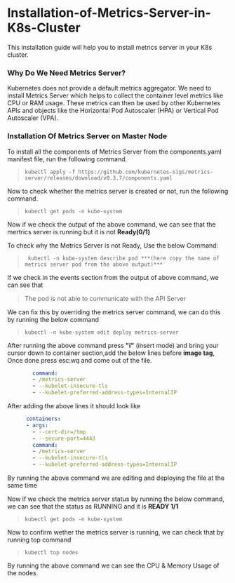 # Installation-of-Metrics-Server-in-K8s-Cluster
This installation guide will help you to install metrics server in your K8s cluster.
### Why Do We Need Metrics Server?
Kubernetes does not provide a default metrics aggregator. We need to install Metrics Server which helps to collect the container level metrics like CPU or RAM usage. These metrics can then be used by other Kubernetes APIs and objects like the Horizontal Pod Autoscaler (HPA) or Vertical Pod Autoscaler (VPA).
### Installation Of Metrics Server on Master Node
To install all the components of Metrics Server from the components.yaml manifest file, run the following command.
>```
> kubectl apply -f https://github.com/kubernetes-sigs/metrics-server/releases/download/v0.3.7/components.yaml
>```
Now to check whether the metrics server is created or not, run the following command.
>```
> kubectl get pods -n kube-system
> ```
Now if we check the output of the above command, we can see that the mertrics server is running but it is not **Ready(0/1)**

To check why the Metrics Server is not Ready, Use the below Command:
> ```
>  kubectl -n kube-system describe pod ***(here copy the name of metrics server pod from the above output)***
> ```
If we check in the events section from the output of above command, we can see that
> The pod is not able to communicate with the API Server

We can fix this by overriding the metrics server command, we can do this by running the below command
>```
> kubectl -n kube-system edit deploy metrics-server
> ```
After running the above command press **"i"** (insert mode) and bring your cursor down to container section,add the below lines before **image tag**, Once done press esc:wq and come out of the file.
```yaml
        command:
        - /metrics-server
        - --kubelet-insecure-tls
        - --kubelet-preferred-address-types=InternalIP
```
After adding the above lines it should look like
```yaml
      containers:
      - args:
        - --cert-dir=/tmp
        - --secure-port=4443
        command:
        - /metrics-server
        - --kubelet-insecure-tls
        - --kubelet-preferred-address-types=InternalIP
```
By running the above command we are editing and deploying the file at the same time

Now if we check the metrics server status by running the below command, we can see that the status as RUNNING and it is **READY 1/1**
>```
> kubectl get pods -n kube-system
> ```
Now to confirm wether the metrics server is running, we can check that by running top command
>```
> kubectl top nodes
> ```
By running the above command we can see the CPU & Memory Usage of the nodes.

